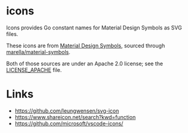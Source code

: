 # icons

Icons provides Go constant names for Material Design Symbols as SVG files.

These icons are from [Material Design Symbols](https://fonts.google.com/icons), sourced through [marella/material-symbols](https://github.com/marella/material-symbols).

Both of those sources are under an Apache 2.0 license; see the [LICENSE_APACHE](LICENSE_APACHE) file.

# Links

* https://github.com/leungwensen/svg-icon
* https://www.shareicon.net/search?kwd=function
* https://github.com/microsoft/vscode-icons/

